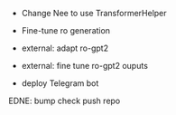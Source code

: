 
- Change Nee to use TransformerHelper
- Fine-tune ro generation

- external: adapt ro-gpt2
- external: fine tune ro-gpt2 ouputs

- deploy Telegram bot


EDNE: bump check push repo